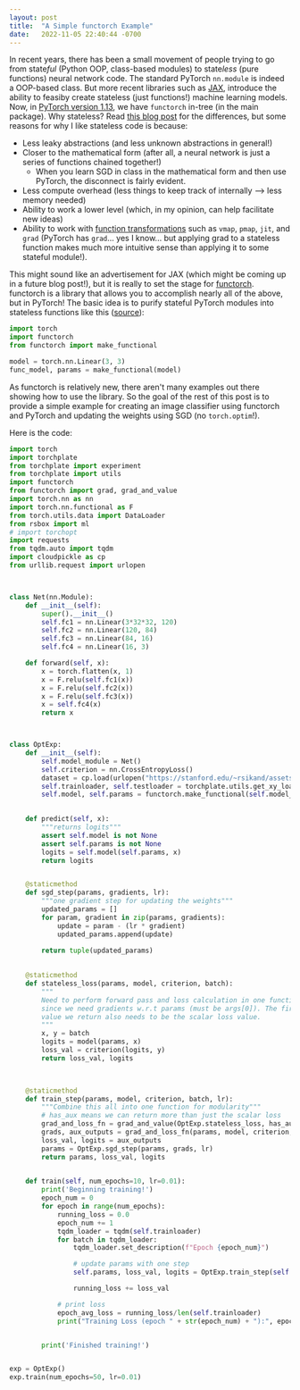 ```yaml
---
layout: post
title:  "A Simple functorch Example"
date:   2022-11-05 22:40:44 -0700
---
```



In recent years, there has been a small movement of people trying to go from state*ful* (Python OOP, class-based modules) to state*less* (pure functions) neural network code. The standard PyTorch `nn.module` is indeed a OOP-based class. But more recent libraries such as [JAX](https://github.com/google/jax), introduce the ability to feasiby create stateless (just functions!) machine learning models. Now, in [PyTorch version 1.13](https://pytorch.org/blog/PyTorch-1.13-release/), we have `functorch` in-tree (in the main package). Why stateless? Read [this blog post](https://sjmielke.com/jax-purify.htm) for the differences, but some reasons for why I like stateless code is because: 

- Less leaky abstractions (and less unknown abstractions in general!) 
- Closer to the mathematical form (after all, a neural network is just a series of functions chained together!)
    - When you learn SGD in class in the mathematical form and then use PyTorch, the disconnect is fairly evident. 
- Less compute overhead (less things to keep track of internally --> less memory needed) 
- Ability to work a lower level (which, in my opinion, can help facilitate new ideas) 
- Ability to work with [function transformations](https://jax.readthedocs.io/en/latest/notebooks/quickstart.html) such as `vmap`, `pmap`, `jit`, and `grad` (PyTorch has `grad`... yes I know... but applying grad to a stateless function makes much more intuitive sense than applying it to some stateful module!). 


This might sound like an advertisement for JAX (which might be coming up in a future blog post!), but it is really to set the stage for [functorch](https://github.com/pytorch/functorch). functorch is a library that allows you to accomplish nearly all of the above, but in PyTorch! The basic idea is to purify stateful PyTorch modules into stateless functions like this ([source](https://github.com/pytorch/functorch#working-with-nn-modules-make_functional-and-friends)): 

```python
import torch
import functorch
from functorch import make_functional

model = torch.nn.Linear(3, 3)
func_model, params = make_functional(model)
```

As functorch is relatively new, there aren't many examples out there showing how to use the library. So the goal of the rest of this post is to provide a simple example for creating an image classifier using functorch and PyTorch and updating the weights using SGD (no `torch.optim`!). 

Here is the code: 

```python
import torch
import torchplate
from torchplate import experiment
from torchplate import utils
import functorch
from functorch import grad, grad_and_value
import torch.nn as nn
import torch.nn.functional as F
from torch.utils.data import DataLoader
from rsbox import ml
# import torchopt
import requests
from tqdm.auto import tqdm
import cloudpickle as cp
from urllib.request import urlopen



class Net(nn.Module):
    def __init__(self):
        super().__init__()
        self.fc1 = nn.Linear(3*32*32, 120)
        self.fc2 = nn.Linear(120, 84)
        self.fc3 = nn.Linear(84, 16)
        self.fc4 = nn.Linear(16, 3)

    def forward(self, x):
        x = torch.flatten(x, 1)
        x = F.relu(self.fc1(x))
        x = F.relu(self.fc2(x))
        x = F.relu(self.fc3(x))
        x = self.fc4(x)
        return x



class OptExp:
    def __init__(self): 
        self.model_module = Net()
        self.criterion = nn.CrossEntropyLoss()
        dataset = cp.load(urlopen("https://stanford.edu/~rsikand/assets/datasets/mini_cifar.pkl")) 
        self.trainloader, self.testloader = torchplate.utils.get_xy_loaders(dataset)
        self.model, self.params = functorch.make_functional(self.model_module)  # init network 
    

    def predict(self, x):
        """returns logits"""
        assert self.model is not None
        assert self.params is not None
        logits = self.model(self.params, x)
        return logits 


    @staticmethod
    def sgd_step(params, gradients, lr):
        """one gradient step for updating the weights"""
        updated_params = []
        for param, gradient in zip(params, gradients):
            update = param - (lr * gradient)
            updated_params.append(update)
        
        return tuple(updated_params)
    

    @staticmethod
    def stateless_loss(params, model, criterion, batch):
        """
        Need to perform forward pass and loss calculation in one function
        since we need gradients w.r.t params (must be args[0]). The first
        value we return also needs to be the scalar loss value.  
        """
        x, y = batch
        logits = model(params, x)
        loss_val = criterion(logits, y)
        return loss_val, logits
    


    @staticmethod
    def train_step(params, model, criterion, batch, lr):
        """Combine this all into one function for modularity"""
        # has_aux means we can return more than just the scalar loss 
        grad_and_loss_fn = grad_and_value(OptExp.stateless_loss, has_aux=True)  
        grads, aux_outputs = grad_and_loss_fn(params, model, criterion, batch)  # get the grads 
        loss_val, logits = aux_outputs
        params = OptExp.sgd_step(params, grads, lr) 
        return params, loss_val, logits

    
    def train(self, num_epochs=10, lr=0.01):
        print('Beginning training!')
        epoch_num = 0
        for epoch in range(num_epochs):
            running_loss = 0.0
            epoch_num += 1
            tqdm_loader = tqdm(self.trainloader)
            for batch in tqdm_loader:
                tqdm_loader.set_description(f"Epoch {epoch_num}")

                # update params with one step 
                self.params, loss_val, logits = OptExp.train_step(self.params, self.model, self.criterion, batch, lr)

                running_loss += loss_val

            # print loss
            epoch_avg_loss = running_loss/len(self.trainloader)
            print("Training Loss (epoch " + str(epoch_num) + "):", epoch_avg_loss)


        print('Finished training!')


exp = OptExp()
exp.train(num_epochs=50, lr=0.01)
```
